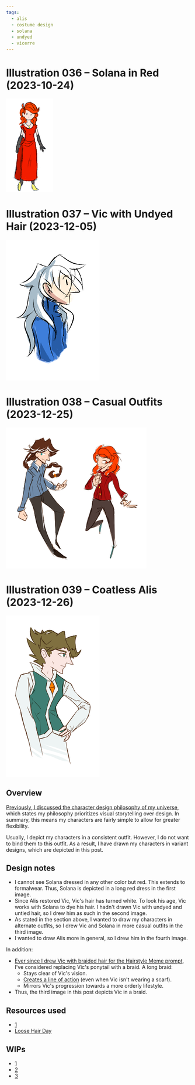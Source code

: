 ```yaml
---
tags:
  - alis
  - costume design
  - solana
  - undyed
  - vicerre
---
```


# Illustration 036 – Solana in Red (2023-10-24)

<img src="assets/2023-10-24_image-111.png">

# Illustration 037 – Vic with Undyed Hair (2023-12-05)

<img src="assets/2023-12-05_image-116.png">

# Illustration 038 – Casual Outfits (2023-12-25)

<img src="assets/2023-12-25_image-123.png">

# Illustration 039 – Coatless Alis (2023-12-26)

<img src="assets/2023-12-26_image-124.png">

## Overview

[Previously, I discussed the character design philosophy of my universe](../2023-q3/2023-08-10_elucidation-032-033-034-035.md), which states my philosophy prioritizes visual storytelling over design. In summary, this means my characters are fairly simple to allow for greater flexibility.

Usually, I depict my characters in a consistent outfit. However, I do not want to bind them to this outfit. As a result, I have drawn my characters in variant designs, which are depicted in this post.

## Design notes

- I cannot see Solana dressed in any other color but red. This extends to formalwear. Thus, Solana is depicted in a long red dress in the first image.
- Since Alis restored Vic, Vic's hair has turned white. To look his age, Vic works with Solana to dye his hair. I hadn't drawn Vic with undyed and untied hair, so I drew him as such in the second image.
- As stated in the section above, I wanted to draw my characters in alternate outfits, so I drew Vic and Solana in more casual outfits in the third image.
- I wanted to draw Alis more in general, so I drew him in the fourth image.

In addition:

- [Ever since I drew Vic with braided hair for the Hairstyle Meme prompt](2023-12-21_rendition-045_hairstyle-meme.md), I've considered replacing Vic's ponytail with a braid. A long braid:
  - Stays clear of Vic's vision.
  - [Creates a line of action](https://tvtropes.org/pmwiki/pmwiki.php/Main/BraidsOfAction) (even when Vic isn't wearing a scarf).
  - Mirrors Vic's progression towards a more orderly lifestyle.
- Thus, the third image in this post depicts Vic in a braid.

## Resources used

- [1](https://twitter.com/washanapple/status/1579054314722856960)
- [Loose Hair Day](https://www.deviantart.com/scottgrisham/art/Loose-Hair-Day-831614371)

## WIPs

- [1](https://cdn.discordapp.com/attachments/1031694106717589544/1166560399613771807/image.png)
- [2](https://cdn.discordapp.com/attachments/1031694106717589544/1181768812341768202/image.png)
- [3](https://cdn.discordapp.com/attachments/1031694106717589544/1189060560998912010/image.png)
